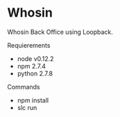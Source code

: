 # Whosin

Whosin Back Office using Loopback.

Requierements
* node v0.12.2
* npm 2.7.4
* python 2.7.8

Commands
* npm install
* slc run
